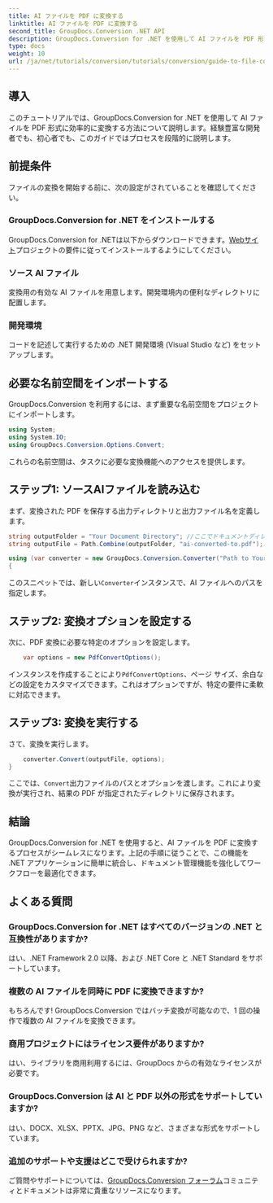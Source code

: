 ```yaml
---
title: AI ファイルを PDF に変換する
linktitle: AI ファイルを PDF に変換する
second_title: GroupDocs.Conversion .NET API
description: GroupDocs.Conversion for .NET を使用して AI ファイルを PDF 形式に簡単に変換する方法を説明します。このチュートリアルでは、インストール、コードの設定、および変換プロセスについて説明します。
type: docs
weight: 10
url: /ja/net/tutorials/conversion/tutorials/conversion/guide-to-file-conversion-to-pdf/converting-ai-to-pdf/
---
```

## 導入

このチュートリアルでは、GroupDocs.Conversion for .NET を使用して AI ファイルを PDF 形式に効率的に変換する方法について説明します。経験豊富な開発者でも、初心者でも、このガイドではプロセスを段階的に説明します。

## 前提条件

ファイルの変換を開始する前に、次の設定がされていることを確認してください。

### GroupDocs.Conversion for .NET をインストールする

GroupDocs.Conversion for .NETは以下からダウンロードできます。[Webサイト](https://releases.groupdocs.com/conversion/net/)プロジェクトの要件に従ってインストールするようにしてください。

### ソース AI ファイル

変換用の有効な AI ファイルを用意します。開発環境内の便利なディレクトリに配置します。

### 開発環境

コードを記述して実行するための .NET 開発環境 (Visual Studio など) をセットアップします。

## 必要な名前空間をインポートする

GroupDocs.Conversion を利用するには、まず重要な名前空間をプロジェクトにインポートします。

```csharp
using System;
using System.IO;
using GroupDocs.Conversion.Options.Convert;
```
これらの名前空間は、タスクに必要な変換機能へのアクセスを提供します。

## ステップ1: ソースAIファイルを読み込む

まず、変換された PDF を保存する出力ディレクトリと出力ファイル名を定義します。

```csharp
string outputFolder = "Your Document Directory"; //ここでドキュメントディレクトリを指定してください
string outputFile = Path.Combine(outputFolder, "ai-converted-to.pdf");

using (var converter = new GroupDocs.Conversion.Converter("Path to Your AI File"))
{
```

このスニペットでは、新しい`Converter`インスタンスで、AI ファイルへのパスを指定します。

## ステップ2: 変換オプションを設定する

次に、PDF 変換に必要な特定のオプションを設定します。

```csharp
    var options = new PdfConvertOptions();
```
インスタンスを作成することにより`PdfConvertOptions`、ページ サイズ、余白などの設定をカスタマイズできます。これはオプションですが、特定の要件に柔軟に対応できます。

## ステップ3: 変換を実行する

さて、変換を実行します。

```csharp
    converter.Convert(outputFile, options);
}
```
ここでは、`Convert`出力ファイルのパスとオプションを渡します。これにより変換が実行され、結果の PDF が指定されたディレクトリに保存されます。

## 結論

GroupDocs.Conversion for .NET を使用すると、AI ファイルを PDF に変換するプロセスがシームレスになります。上記の手順に従うことで、この機能を .NET アプリケーションに簡単に統合し、ドキュメント管理機能を強化してワークフローを最適化できます。

## よくある質問

### GroupDocs.Conversion for .NET はすべてのバージョンの .NET と互換性がありますか?

はい、.NET Framework 2.0 以降、および .NET Core と .NET Standard をサポートしています。

### 複数の AI ファイルを同時に PDF に変換できますか?

もちろんです! GroupDocs.Conversion ではバッチ変換が可能なので、1 回の操作で複数の AI ファイルを変換できます。

### 商用プロジェクトにはライセンス要件がありますか?

はい、ライブラリを商用利用するには、GroupDocs からの有効なライセンスが必要です。

### GroupDocs.Conversion は AI と PDF 以外の形式をサポートしていますか?

はい、DOCX、XLSX、PPTX、JPG、PNG など、さまざまな形式をサポートしています。

### 追加のサポートや支援はどこで受けられますか?

ご質問やサポートについては、[GroupDocs.Conversion フォーラム](https://forum.groupdocs.com/c/conversion/11)コミュニティとドキュメントは非常に貴重なリソースになります。